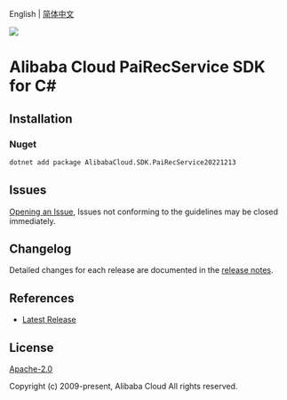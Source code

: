English | [简体中文](README-CN.md)

![](https://aliyunsdk-pages.alicdn.com/icons/AlibabaCloud.svg)

# Alibaba Cloud PaiRecService SDK for C#

## Installation

### Nuget

```bash
dotnet add package AlibabaCloud.SDK.PaiRecService20221213
```

## Issues

[Opening an Issue](https://github.com/aliyun/alibabacloud-csharp-sdk/issues/new), Issues not conforming to the guidelines may be closed immediately.

## Changelog

Detailed changes for each release are documented in the [release notes](./ChangeLog.md).

## References

* [Latest Release](https://github.com/aliyun/alibabacloud-csharp-sdk/)

## License

[Apache-2.0](http://www.apache.org/licenses/LICENSE-2.0)

Copyright (c) 2009-present, Alibaba Cloud All rights reserved.
